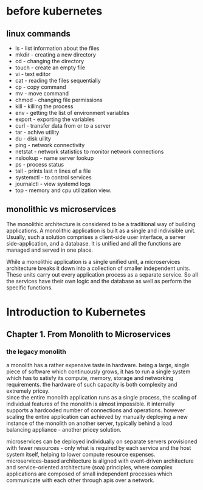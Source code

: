 # before kubernetes

## linux commands

- ls - list information about the files
- mkdir - creating a new directory
- cd - changing the directory
- touch - create an empty file
- vi - text editor
- cat - reading the files sequentially
- cp - copy command
- mv - move command
- chmod - changing file permissions
- kill - killing the process
- env - getting the list of environment variables
- export - exporting the variables
- curl - transfer data from or to a server
- tar - achive utility
- du - disk uility
- ping - network connectivity
- netstat - network statistics to monitor network connections
- nslookup - name server lookup
- ps - process status
- tail - prints last n lines of a file
- systemctl - to control services
- journalctl - view systemd logs
- top - memory and cpu utilization view.

## monolithic vs microservices

The monolithic architecture is considered to be a traditional way of building applications. A monolithic application is built as a single and indivisible unit. Usually, such a solution comprises a client-side user interface, a server side-application, and a database. It is unified and all the functions are managed and served in one place.

While a monolithic application is a single unified unit, a microservices architecture breaks it down into a collection of smaller independent units. These units carry out every application process as a separate service. So all the services have their own logic and the database as well as perform the specific functions.

# Introduction to Kubernetes

## Chapter 1. From Monolith to Microservices

### the legacy monolith

a monolith has a rather expensive taste in hardware. being a large, single piece of software which continuously grows, it has to run a single system which has to satisfy its compute, memory, storage and networking requirements. the hardware of such capacity is both complexity and extremely pricey.  
since the entire monolith application runs as a single process, the scaling of individual features of the monolith is almost impossible. it internally supports a hardcoded number of connections and operations. however scaling the entire application can achieved by manually deploying a new instance of the monolith on another server, typically behind a load balancing appliance - another pricey solution.

microservices can be deployed individually on separate servers provisioned with fewer resources - only what is required by each service and the host system itself, helping to lower compute resource expenses.  
microservices-based architecture is aligned with event-driven architecture and service-oriented architecture (soa) principles, where complex applications are composed of small independent processes which communicate with each other through apis over a network.

